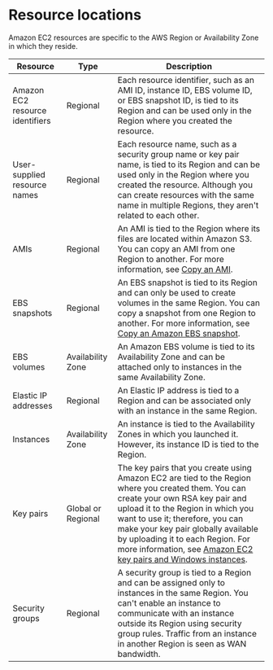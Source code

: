 # Resource locations<a name="resources"></a>

Amazon EC2 resources are specific to the AWS Region or Availability Zone in which they reside\.


| Resource | Type | Description | 
| --- | --- | --- | 
|  Amazon EC2 resource identifiers  |  Regional  |  Each resource identifier, such as an AMI ID, instance ID, EBS volume ID, or EBS snapshot ID, is tied to its Region and can be used only in the Region where you created the resource\.  | 
|  User\-supplied resource names  |  Regional  |  Each resource name, such as a security group name or key pair name, is tied to its Region and can be used only in the Region where you created the resource\. Although you can create resources with the same name in multiple Regions, they aren't related to each other\.  | 
|  AMIs  |  Regional  |  An AMI is tied to the Region where its files are located within Amazon S3\. You can copy an AMI from one Region to another\. For more information, see [Copy an AMI](CopyingAMIs.md)\.  | 
|  EBS snapshots  |  Regional  |  An EBS snapshot is tied to its Region and can only be used to create volumes in the same Region\. You can copy a snapshot from one Region to another\. For more information, see [Copy an Amazon EBS snapshot](ebs-copy-snapshot.md)\.  | 
|  EBS volumes  |  Availability Zone  |  An Amazon EBS volume is tied to its Availability Zone and can be attached only to instances in the same Availability Zone\.  | 
|  Elastic IP addresses  |  Regional  |  An Elastic IP address is tied to a Region and can be associated only with an instance in the same Region\.  | 
|  Instances  |  Availability Zone  |  An instance is tied to the Availability Zones in which you launched it\. However, its instance ID is tied to the Region\.  | 
|  Key pairs  |  Global or Regional  |  The key pairs that you create using Amazon EC2 are tied to the Region where you created them\. You can create your own RSA key pair and upload it to the Region in which you want to use it; therefore, you can make your key pair globally available by uploading it to each Region\. For more information, see [Amazon EC2 key pairs and Windows instances](ec2-key-pairs.md)\.  | 
|  Security groups  |  Regional  |  A security group is tied to a Region and can be assigned only to instances in the same Region\. You can't enable an instance to communicate with an instance outside its Region using security group rules\. Traffic from an instance in another Region is seen as WAN bandwidth\.  | 